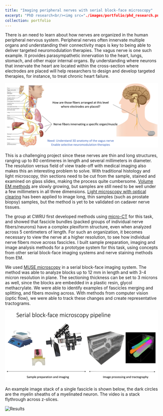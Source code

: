 ```yaml
---
title: "Imaging peripheral nerves with serial block-face microscopy"
excerpt: "PhD research<br/><img src="./images/portfolio/phd_research.png" width="222" height="479" alt="PhD research image">
collection: portfolio
---
```


There is an need to learn about how nerves are organized in the human peripheral nervous system. Peripheral nerves often innervate multiple organs and understanding their connectivity maps is key to being able to deliver targeted neuromodulation therapies. The vagus nerve is one such example. It provides parasympathetic innervation to the heart, lungs, stomach, and other major internal organs. By understanding where neurons that innervate the heart are located within the cross-section where electrodes are placed will help researchers to design and develop targeted therapies, for instance, to treat chronic heart failure.

![Motivation](./images/portfolio/phd_research_1.png)

This is a challenging project since these nerves are thin and long structures, ranging up to 80 centimeres in length and several millimeters in diameter. The resolution versus field of view trade-off with medical imaging also makes this an interesting problem to solve. With traditional histology and light microscopy, thin sections need to be cut from the sample, stained and examined on glass slides, making the process quite cumbersome. [Volume EM methods](https://doi.org/10.1038/s41592-023-01861-8) are slowly growing, but samples are still need to be well under a few millimeters in all three dimensions. [Light microscopy with optical clearing](https://doi.org/10.5858%2Farpa.2018-0466-OA) has been applied to image long, thin samples (such as prostate biopsy) samples, but the method is yet to be validated on cadaver nerve tissues. 

The group at CWRU first developed methods using [micro-CT](https://doi.org/10.1088/1741-2552/ac9643) for this task, and showed that fascicle bundles (packed groups of individual nerve fibers/neurons) have a complex plexiform structure, even when analyzed across 5 centimeters of length. For such an organization, it becomes necessary to view the nerve at a higher resolution, to see how individual nerve fibers move across fascicles. I built sample preparation, imaging and image analysis methods for a prototype system for this task, using concepts from other serial block-face imaging systems and nerve staining methods from EM.

We used [MUSE microscopy](https://doi.org/10.1038/s41551-017-0165-y) in a serial block-face imaging system. The method was able to analyze blocks up to 12 mm in length and with 3-4 micron resolution in plane. The sectioning thickness can be set to 3 microns as well, since the blocks are embedded in a plastic resin, glycol methacrylate. We were able to identify examples of fascicles merging and splitting, and fibers moving across. With methods from computer vision (optic flow), we were able to track these changes and create representative tractograms.

![Methods](./images/portfolio/phd_research.png)

An example image stack of a single fascicle is shown below, the dark circles are the myelin sheaths of a myelinated neuron. The video is a stack flythrough across z-slices.

![Results](./images/portfolio/MUSE_results.gif)


